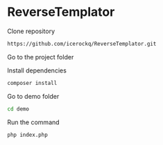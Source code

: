 # ReverseTemplator

Clone repository
```bash
https://github.com/icerockq/ReverseTemplator.git
```
Go to the project folder

Install dependencies
```bash
composer install
```

Go to demo folder
```bash
cd demo
```
Run the command
```bash
php index.php
```
